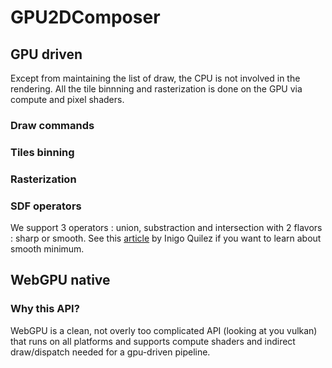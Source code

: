 # GPU2DComposer

## GPU driven

Except from maintaining the list of draw, the CPU is not involved in the rendering. All the tile binnning and rasterization is done on the GPU via compute and pixel shaders.

### Draw commands

### Tiles binning

### Rasterization

### SDF operators

We support 3 operators : union, substraction and intersection with 2 flavors : sharp or smooth. See this [article](https://iquilezles.org/articles/smin/) by Inigo Quilez if you want to learn about smooth minimum.

## WebGPU native

### Why this API?

WebGPU is a clean, not overly too complicated API (looking at you vulkan) that runs on all platforms and supports compute shaders and indirect draw/dispatch needed for a gpu-driven pipeline.
